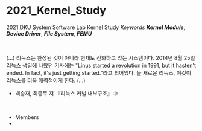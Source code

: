 # 2021_Kernel_Study
2021 DKU System Software Lab Kernel Study 
*Keywords* __*Kernel Module*__, __*Device Driver*__, __*File System*__, __*FEMU*__

<br>

(...) 리눅스는 완성된 것이 아니라 현재도 진화하고 있는 시스템이다. 
2014년 8월 25일 리눅스 생일에 나왔던 기사에는 "Linus started a revolution in 1991, but it hasten't ended. In fact, it's just getting started."라고 되어있다.
 늘 새로운 리눅스, 이것이 리눅스를 더욱 매력적이게 한다. (...)
- 백승재, 최종무 저 『리눅스 커널 내부구조』中  

<br>

* Members 
* 